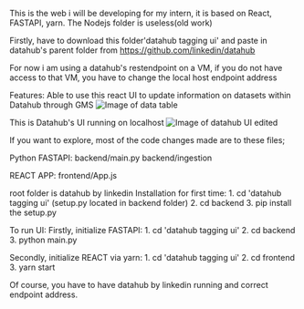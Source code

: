 This is the web i will be developing for my intern, it is based on React, FASTAPI, yarn. The Nodejs folder is useless(old work)

Firstly, have to download this folder'datahub tagging ui' and paste in datahub's parent folder from https://github.com/linkedin/datahub

For now i am using a datahub's restendpoint on a VM, if you do not have access to that VM, you have to change the local host endpoint address

Features:
Able to use this react UI to update information on datasets within Datahub through GMS
![Image of data table](https://user-images.githubusercontent.com/60865228/131979630-40cbc3b5-2f1f-4e86-ac6f-6537acddcfaf.png)

This is Datahub's UI running on localhost
![Image of datahub UI edited](https://user-images.githubusercontent.com/60865228/131979923-ebe9efec-f11d-4da3-870b-c9a6294de6a0.png)


If you want to explore, most of the code changes made are to these files;


Python FASTAPI:
backend/main.py
backend/ingestion

REACT APP:
frontend/App.js


root folder is datahub by linkedin
Installation for first time:
    1. cd 'datahub tagging ui'
    (setup.py located in backend folder)
    2. cd backend
    3. pip install the setup.py

To run UI:
Firstly, initialize FASTAPI:
    1. cd 'datahub tagging ui'
    2. cd backend
    3. python main.py

Secondly, initialize REACT via yarn:
    1. cd 'datahub tagging ui'
    2. cd frontend
    3. yarn start
    
Of course, you have to have datahub by linkedin running and correct endpoint address.
